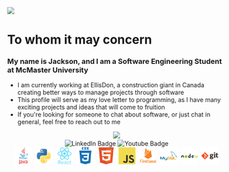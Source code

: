 <img src="https://komarev.com/ghpvc/?username=JaakLipp&style=flat-square&color=blue"/>

# To whom it may concern

### My name is Jackson, and I am a Software Engineering Student at McMaster University

- I am currently working at EllisDon, a construction giant in Canada creating better ways to manage projects through software
- This profile will serve as my love letter to programming, as I have many exciting projects and ideas that will come to fruition
- If you're looking for someone to chat about software, or just chat in general, feel free to reach out to me 

<div id="header" align="center">
  <img src="https://media.giphy.com/media/M9gbBd9nbDrOTu1Mqx/giphy.gif" width="100"/>
</div>

<div id="header" align="center">
<a href="https://www.linkedin.com/in/jacksonlippert/" style="text-decoration: none;">
  <img href="https://www.linkedin.com/in/jacksonlippert/" src="https://img.shields.io/badge/LinkedIn-blue?style=for-the-badge&logo=linkedin&logoColor=white" alt="LinkedIn Badge"/>
</a>
<a href="https://www.youtube.com/channel/UCOkXYaLq3XeYk6FdIiijNGw" style="text-decoration: none;">
  <img href="https://www.youtube.com/channel/UCOkXYaLq3XeYk6FdIiijNGw" src="https://img.shields.io/badge/YouTube-red?style=for-the-badge&logo=youtube&logoColor=white" alt="Youtube Badge"/>
</a>
</div>

<div id="header" align="center">
  <img src="https://github.com/devicons/devicon/blob/master/icons/java/java-original-wordmark.svg" title="Java" alt="Java" width="40" height="40"/>&nbsp;
  <img src="https://github.com/devicons/devicon/blob/master/icons/python/python-original.svg" title="Python" alt="Python" width="40" height="40"/>&nbsp;
  <img src="https://github.com/devicons/devicon/blob/master/icons/react/react-original-wordmark.svg" title="React" alt="React" width="40" height="40"/>&nbsp;
  <img src="https://github.com/devicons/devicon/blob/master/icons/css3/css3-plain-wordmark.svg"  title="CSS3" alt="CSS" width="40" height="40"/>&nbsp;
  <img src="https://github.com/devicons/devicon/blob/master/icons/html5/html5-original.svg" title="HTML5" alt="HTML" width="40" height="40"/>&nbsp;
  <img src="https://github.com/devicons/devicon/blob/master/icons/javascript/javascript-original.svg" title="JavaScript" alt="JavaScript" width="40" height="40"/>&nbsp;
  <img src="https://github.com/devicons/devicon/blob/master/icons/firebase/firebase-plain-wordmark.svg" title="Firebase" alt="Firebase" width="40" height="40"/>&nbsp;
  <img src="https://github.com/devicons/devicon/blob/master/icons/mysql/mysql-original-wordmark.svg" title="MySQL"  alt="MySQL" width="40" height="40"/>&nbsp;
  <img src="https://github.com/devicons/devicon/blob/master/icons/nodejs/nodejs-original-wordmark.svg" title="NodeJS" alt="NodeJS" width="40" height="40"/>&nbsp;
  <img src="https://github.com/devicons/devicon/blob/master/icons/git/git-original-wordmark.svg" title="Git" **alt="Git" width="40" height="40"/>
</div>
